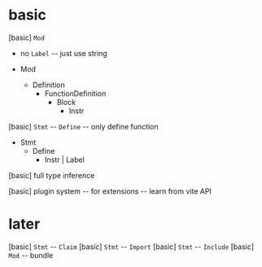 # basic

[basic] `Mod`

- no `Label` -- just use string

- Mod
  - Definition
    - FunctionDefinition
      - Block
        - Instr

[basic] `Stmt` -- `Define` -- only define function

- Stmt
  - Define
    - Instr | Label

[basic] full type inference

[basic] plugin system -- for extensions -- learn from vite API

# later

[basic] `Stmt` -- `Claim`
[basic] `Stmt` -- `Import`
[basic] `Stmt` -- `Include`
[basic] `Mod` -- bundle
